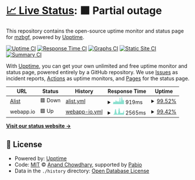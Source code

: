# [📈 Live Status](https://mzbgf.github.io/uptime): <!--live status--> **🟧 Partial outage**

This repository contains the open-source uptime monitor and status page for [mzbgf](https://mzbgf.github.io/uptime), powered by [Upptime](https://github.com/upptime/upptime).

[![Uptime CI](https://github.com/mzbgf/uptime/workflows/Uptime%20CI/badge.svg)](https://github.com/mzbgf/uptime/actions?query=workflow%3A%22Uptime+CI%22)
[![Response Time CI](https://github.com/mzbgf/uptime/workflows/Response%20Time%20CI/badge.svg)](https://github.com/mzbgf/uptime/actions?query=workflow%3A%22Response+Time+CI%22)
[![Graphs CI](https://github.com/mzbgf/uptime/workflows/Graphs%20CI/badge.svg)](https://github.com/mzbgf/uptime/actions?query=workflow%3A%22Graphs+CI%22)
[![Static Site CI](https://github.com/mzbgf/uptime/workflows/Static%20Site%20CI/badge.svg)](https://github.com/mzbgf/uptime/actions?query=workflow%3A%22Static+Site+CI%22)
[![Summary CI](https://github.com/mzbgf/uptime/workflows/Summary%20CI/badge.svg)](https://github.com/mzbgf/uptime/actions?query=workflow%3A%22Summary+CI%22)

With [Upptime](https://upptime.js.org), you can get your own unlimited and free uptime monitor and status page, powered entirely by a GitHub repository. We use [Issues](https://github.com/mzbgf/uptime/issues) as incident reports, [Actions](https://github.com/mzbgf/uptime/actions) as uptime monitors, and [Pages](https://mzbgf.github.io/uptime) for the status page.

<!--start: status pages-->
<!-- This summary is generated by Upptime (https://github.com/upptime/upptime) -->
<!-- Do not edit this manually, your changes will be overwritten -->
<!-- prettier-ignore -->
| URL | Status | History | Response Time | Uptime |
| --- | ------ | ------- | ------------- | ------ |
| <img alt="" src="https://icons.duckduckgo.com/ip3/pan.coolc.life.ico" height="13"> [Alist](https://pan.coolc.life) | 🟥 Down | [alist.yml](https://github.com/mzbgf/uptime/commits/HEAD/history/alist.yml) | <details><summary><img alt="Response time graph" src="./graphs/alist/response-time-week.png" height="20"> 919ms</summary><br><a href="https://mzbgf.github.io/uptime/history/alist"><img alt="Response time 732" src="https://img.shields.io/endpoint?url=https%3A%2F%2Fraw.githubusercontent.com%2Fmzbgf%2Fuptime%2FHEAD%2Fapi%2Falist%2Fresponse-time.json"></a><br><a href="https://mzbgf.github.io/uptime/history/alist"><img alt="24-hour response time 1730" src="https://img.shields.io/endpoint?url=https%3A%2F%2Fraw.githubusercontent.com%2Fmzbgf%2Fuptime%2FHEAD%2Fapi%2Falist%2Fresponse-time-day.json"></a><br><a href="https://mzbgf.github.io/uptime/history/alist"><img alt="7-day response time 919" src="https://img.shields.io/endpoint?url=https%3A%2F%2Fraw.githubusercontent.com%2Fmzbgf%2Fuptime%2FHEAD%2Fapi%2Falist%2Fresponse-time-week.json"></a><br><a href="https://mzbgf.github.io/uptime/history/alist"><img alt="30-day response time 732" src="https://img.shields.io/endpoint?url=https%3A%2F%2Fraw.githubusercontent.com%2Fmzbgf%2Fuptime%2FHEAD%2Fapi%2Falist%2Fresponse-time-month.json"></a><br><a href="https://mzbgf.github.io/uptime/history/alist"><img alt="1-year response time 732" src="https://img.shields.io/endpoint?url=https%3A%2F%2Fraw.githubusercontent.com%2Fmzbgf%2Fuptime%2FHEAD%2Fapi%2Falist%2Fresponse-time-year.json"></a></details> | <details><summary><a href="https://mzbgf.github.io/uptime/history/alist">99.52%</a></summary><a href="https://mzbgf.github.io/uptime/history/alist"><img alt="All-time uptime 99.33%" src="https://img.shields.io/endpoint?url=https%3A%2F%2Fraw.githubusercontent.com%2Fmzbgf%2Fuptime%2FHEAD%2Fapi%2Falist%2Fuptime.json"></a><br><a href="https://mzbgf.github.io/uptime/history/alist"><img alt="24-hour uptime 96.65%" src="https://img.shields.io/endpoint?url=https%3A%2F%2Fraw.githubusercontent.com%2Fmzbgf%2Fuptime%2FHEAD%2Fapi%2Falist%2Fuptime-day.json"></a><br><a href="https://mzbgf.github.io/uptime/history/alist"><img alt="7-day uptime 99.52%" src="https://img.shields.io/endpoint?url=https%3A%2F%2Fraw.githubusercontent.com%2Fmzbgf%2Fuptime%2FHEAD%2Fapi%2Falist%2Fuptime-week.json"></a><br><a href="https://mzbgf.github.io/uptime/history/alist"><img alt="30-day uptime 99.33%" src="https://img.shields.io/endpoint?url=https%3A%2F%2Fraw.githubusercontent.com%2Fmzbgf%2Fuptime%2FHEAD%2Fapi%2Falist%2Fuptime-month.json"></a><br><a href="https://mzbgf.github.io/uptime/history/alist"><img alt="1-year uptime 99.33%" src="https://img.shields.io/endpoint?url=https%3A%2F%2Fraw.githubusercontent.com%2Fmzbgf%2Fuptime%2FHEAD%2Fapi%2Falist%2Fuptime-year.json"></a></details>
| <img alt="" src="https://icons.duckduckgo.com/ip3/.ico" height="13"> webapp.io | 🟩 Up | [webapp-io.yml](https://github.com/mzbgf/uptime/commits/HEAD/history/webapp-io.yml) | <details><summary><img alt="Response time graph" src="./graphs/webapp-io/response-time-week.png" height="20"> 2565ms</summary><br><a href="https://mzbgf.github.io/uptime/history/webapp-io"><img alt="Response time 3695" src="https://img.shields.io/endpoint?url=https%3A%2F%2Fraw.githubusercontent.com%2Fmzbgf%2Fuptime%2FHEAD%2Fapi%2Fwebapp-io%2Fresponse-time.json"></a><br><a href="https://mzbgf.github.io/uptime/history/webapp-io"><img alt="24-hour response time 4236" src="https://img.shields.io/endpoint?url=https%3A%2F%2Fraw.githubusercontent.com%2Fmzbgf%2Fuptime%2FHEAD%2Fapi%2Fwebapp-io%2Fresponse-time-day.json"></a><br><a href="https://mzbgf.github.io/uptime/history/webapp-io"><img alt="7-day response time 2565" src="https://img.shields.io/endpoint?url=https%3A%2F%2Fraw.githubusercontent.com%2Fmzbgf%2Fuptime%2FHEAD%2Fapi%2Fwebapp-io%2Fresponse-time-week.json"></a><br><a href="https://mzbgf.github.io/uptime/history/webapp-io"><img alt="30-day response time 3695" src="https://img.shields.io/endpoint?url=https%3A%2F%2Fraw.githubusercontent.com%2Fmzbgf%2Fuptime%2FHEAD%2Fapi%2Fwebapp-io%2Fresponse-time-month.json"></a><br><a href="https://mzbgf.github.io/uptime/history/webapp-io"><img alt="1-year response time 3695" src="https://img.shields.io/endpoint?url=https%3A%2F%2Fraw.githubusercontent.com%2Fmzbgf%2Fuptime%2FHEAD%2Fapi%2Fwebapp-io%2Fresponse-time-year.json"></a></details> | <details><summary><a href="https://mzbgf.github.io/uptime/history/webapp-io">99.42%</a></summary><a href="https://mzbgf.github.io/uptime/history/webapp-io"><img alt="All-time uptime 98.87%" src="https://img.shields.io/endpoint?url=https%3A%2F%2Fraw.githubusercontent.com%2Fmzbgf%2Fuptime%2FHEAD%2Fapi%2Fwebapp-io%2Fuptime.json"></a><br><a href="https://mzbgf.github.io/uptime/history/webapp-io"><img alt="24-hour uptime 100.00%" src="https://img.shields.io/endpoint?url=https%3A%2F%2Fraw.githubusercontent.com%2Fmzbgf%2Fuptime%2FHEAD%2Fapi%2Fwebapp-io%2Fuptime-day.json"></a><br><a href="https://mzbgf.github.io/uptime/history/webapp-io"><img alt="7-day uptime 99.42%" src="https://img.shields.io/endpoint?url=https%3A%2F%2Fraw.githubusercontent.com%2Fmzbgf%2Fuptime%2FHEAD%2Fapi%2Fwebapp-io%2Fuptime-week.json"></a><br><a href="https://mzbgf.github.io/uptime/history/webapp-io"><img alt="30-day uptime 98.87%" src="https://img.shields.io/endpoint?url=https%3A%2F%2Fraw.githubusercontent.com%2Fmzbgf%2Fuptime%2FHEAD%2Fapi%2Fwebapp-io%2Fuptime-month.json"></a><br><a href="https://mzbgf.github.io/uptime/history/webapp-io"><img alt="1-year uptime 98.87%" src="https://img.shields.io/endpoint?url=https%3A%2F%2Fraw.githubusercontent.com%2Fmzbgf%2Fuptime%2FHEAD%2Fapi%2Fwebapp-io%2Fuptime-year.json"></a></details>

<!--end: status pages-->

[**Visit our status website →**](https://mzbgf.github.io/uptime)

## 📄 License

- Powered by: [Upptime](https://github.com/upptime/upptime)
- Code: [MIT](./LICENSE) © [Anand Chowdhary](https://anandchowdhary.com), supported by [Pabio](https://pabio.com)
- Data in the `./history` directory: [Open Database License](https://opendatacommons.org/licenses/odbl/1-0/)
